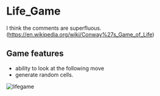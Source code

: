 # Life_Game
 
I think the comments are superfluous. (https://en.wikipedia.org/wiki/Conway%27s_Game_of_Life)

## Game features 
- ability to look at the following move
- generate random cells.

![lifegame](https://user-images.githubusercontent.com/29926552/31666596-73e0ec0e-b355-11e7-80b1-e8e450d6639b.png)
